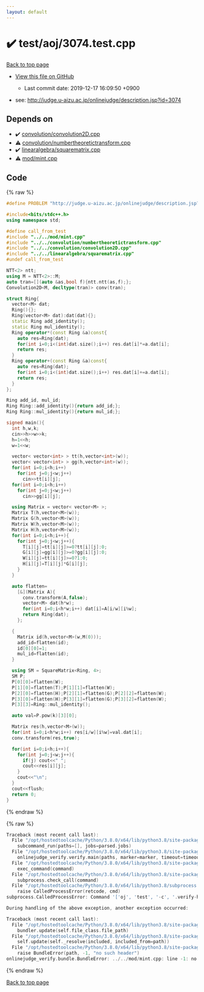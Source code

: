 ```yaml
---
layout: default
---
```


<!-- mathjax config similar to math.stackexchange -->
<script type="text/javascript" async
  src="https://cdnjs.cloudflare.com/ajax/libs/mathjax/2.7.5/MathJax.js?config=TeX-MML-AM_CHTML">
</script>
<script type="text/x-mathjax-config">
  MathJax.Hub.Config({
    TeX: { equationNumbers: { autoNumber: "AMS" }},
    tex2jax: {
      inlineMath: [ ['$','$'] ],
      processEscapes: true
    },
    "HTML-CSS": { matchFontHeight: false },
    displayAlign: "left",
    displayIndent: "2em"
  });
</script>

<script type="text/javascript" src="https://cdnjs.cloudflare.com/ajax/libs/jquery/3.4.1/jquery.min.js"></script>
<script src="https://cdn.jsdelivr.net/npm/jquery-balloon-js@1.1.2/jquery.balloon.min.js" integrity="sha256-ZEYs9VrgAeNuPvs15E39OsyOJaIkXEEt10fzxJ20+2I=" crossorigin="anonymous"></script>
<script type="text/javascript" src="../../../assets/js/copy-button.js"></script>
<link rel="stylesheet" href="../../../assets/css/copy-button.css" />


# :heavy_check_mark: test/aoj/3074.test.cpp

<a href="../../../index.html">Back to top page</a>

* <a href="{{ site.github.repository_url }}/blob/master/test/aoj/3074.test.cpp">View this file on GitHub</a>
    - Last commit date: 2019-12-17 16:09:50 +0900


* see: <a href="http://judge.u-aizu.ac.jp/onlinejudge/description.jsp?id=3074">http://judge.u-aizu.ac.jp/onlinejudge/description.jsp?id=3074</a>


## Depends on

* :heavy_check_mark: <a href="../../../library/convolution/convolution2D.cpp.html">convolution/convolution2D.cpp</a>
* :warning: <a href="../../../library/convolution/numbertheoretictransform.cpp.html">convolution/numbertheoretictransform.cpp</a>
* :heavy_check_mark: <a href="../../../library/linearalgebra/squarematrix.cpp.html">linearalgebra/squarematrix.cpp</a>
* :warning: <a href="../../../library/mod/mint.cpp.html">mod/mint.cpp</a>


## Code

<a id="unbundled"></a>
{% raw %}
```cpp
#define PROBLEM "http://judge.u-aizu.ac.jp/onlinejudge/description.jsp?id=3074"

#include<bits/stdc++.h>
using namespace std;

#define call_from_test
#include "../../mod/mint.cpp"
#include "../../convolution/numbertheoretictransform.cpp"
#include "../../convolution/convolution2D.cpp"
#include "../../linearalgebra/squarematrix.cpp"
#undef call_from_test

NTT<2> ntt;
using M = NTT<2>::M;
auto tran=[](auto &as,bool f){ntt.ntt(as,f);};
Convolution2D<M, decltype(tran)> conv(tran);

struct Ring{
  vector<M> dat;
  Ring(){};
  Ring(vector<M> dat):dat(dat){};
  static Ring add_identity();
  static Ring mul_identity();
  Ring operator*(const Ring &a)const{
    auto res=Ring(dat);
    for(int i=0;i<(int)dat.size();i++) res.dat[i]*=a.dat[i];
    return res;
  }
  Ring operator+(const Ring &a)const{
    auto res=Ring(dat);
    for(int i=0;i<(int)dat.size();i++) res.dat[i]+=a.dat[i];
    return res;
  }
};

Ring add_id, mul_id;
Ring Ring::add_identity(){return add_id;};
Ring Ring::mul_identity(){return mul_id;};

signed main(){
  int h,w,k;
  cin>>h>>w>>k;
  h=1<<h;
  w=1<<w;

  vector< vector<int> > tt(h,vector<int>(w));
  vector< vector<int> > gg(h,vector<int>(w));
  for(int i=0;i<h;i++)
    for(int j=0;j<w;j++)
      cin>>tt[i][j];
  for(int i=0;i<h;i++)
    for(int j=0;j<w;j++)
      cin>>gg[i][j];

  using Matrix = vector< vector<M> >;
  Matrix T(h,vector<M>(w));
  Matrix G(h,vector<M>(w));
  Matrix W(h,vector<M>(w));
  Matrix H(h,vector<M>(w));
  for(int i=0;i<h;i++){
    for(int j=0;j<w;j++){
      T[i][j]=tt[i][j]>=0?tt[i][j]:0;
      G[i][j]=gg[i][j]>=0?gg[i][j]:0;
      W[i][j]=tt[i][j]>=0?1:0;
      H[i][j]=T[i][j]*G[i][j];
    }
  }

  auto flatten=
    [&](Matrix A){
      conv.transform(A,false);
      vector<M> dat(h*w);
      for(int i=0;i<h*w;i++) dat[i]=A[i/w][i%w];
      return Ring(dat);
    };

  {
    Matrix id(h,vector<M>(w,M(0)));
    add_id=flatten(id);
    id[0][0]=1;
    mul_id=flatten(id);
  }

  using SM = SquareMatrix<Ring, 4>;
  SM P;
  P[0][0]=flatten(W);
  P[1][0]=flatten(T);P[1][1]=flatten(W);
  P[2][0]=flatten(H);P[2][1]=flatten(G);P[2][2]=flatten(W);
  P[3][0]=flatten(H);P[3][1]=flatten(G);P[3][2]=flatten(W);
  P[3][3]=Ring::mul_identity();

  auto val=P.pow(k)[3][0];

  Matrix res(h,vector<M>(w));
  for(int i=0;i<h*w;i++) res[i/w][i%w]=val.dat[i];
  conv.transform(res,true);

  for(int i=0;i<h;i++){
    for(int j=0;j<w;j++){
      if(j) cout<<" ";
      cout<<res[i][j];
    }
    cout<<"\n";
  }
  cout<<flush;
  return 0;
}

```
{% endraw %}

<a id="bundled"></a>
{% raw %}
```cpp
Traceback (most recent call last):
  File "/opt/hostedtoolcache/Python/3.8.0/x64/lib/python3.8/site-packages/onlinejudge_verify/main.py", line 175, in main
    subcommand_run(paths=[], jobs=parsed.jobs)
  File "/opt/hostedtoolcache/Python/3.8.0/x64/lib/python3.8/site-packages/onlinejudge_verify/main.py", line 72, in subcommand_run
    onlinejudge_verify.verify.main(paths, marker=marker, timeout=timeout, jobs=jobs)
  File "/opt/hostedtoolcache/Python/3.8.0/x64/lib/python3.8/site-packages/onlinejudge_verify/verify.py", line 89, in main
    exec_command(command)
  File "/opt/hostedtoolcache/Python/3.8.0/x64/lib/python3.8/site-packages/onlinejudge_verify/verify.py", line 26, in exec_command
    subprocess.check_call(command)
  File "/opt/hostedtoolcache/Python/3.8.0/x64/lib/python3.8/subprocess.py", line 364, in check_call
    raise CalledProcessError(retcode, cmd)
subprocess.CalledProcessError: Command '['oj', 'test', '-c', '.verify-helper/cache/1112bf5aedcf80f614b3e755249be9a3/a.out', '-d', '.verify-helper/cache/1112bf5aedcf80f614b3e755249be9a3/test', '--judge-command', '.verify-helper/cache/1112bf5aedcf80f614b3e755249be9a3/checker.out', '-j', '2']' returned non-zero exit status 1.

During handling of the above exception, another exception occurred:

Traceback (most recent call last):
  File "/opt/hostedtoolcache/Python/3.8.0/x64/lib/python3.8/site-packages/onlinejudge_verify/docs.py", line 339, in write_contents
    bundler.update(self.file_class.file_path)
  File "/opt/hostedtoolcache/Python/3.8.0/x64/lib/python3.8/site-packages/onlinejudge_verify/bundle.py", line 150, in update
    self.update(self._resolve(included, included_from=path))
  File "/opt/hostedtoolcache/Python/3.8.0/x64/lib/python3.8/site-packages/onlinejudge_verify/bundle.py", line 52, in _resolve
    raise BundleError(path, -1, "no such header")
onlinejudge_verify.bundle.BundleError: ../../mod/mint.cpp: line -1: no such header

```
{% endraw %}

<a href="../../../index.html">Back to top page</a>

